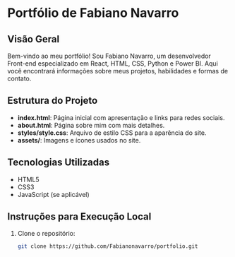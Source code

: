 # Portfólio de Fabiano Navarro

## Visão Geral

Bem-vindo ao meu portfólio! Sou Fabiano Navarro, um desenvolvedor Front-end especializado em React, HTML, CSS, Python e Power BI. Aqui você encontrará informações sobre meus projetos, habilidades e formas de contato.

## Estrutura do Projeto

- **index.html**: Página inicial com apresentação e links para redes sociais.
- **about.html**: Página sobre mim com mais detalhes.
- **styles/style.css**: Arquivo de estilo CSS para a aparência do site.
- **assets/**: Imagens e ícones usados no site.

## Tecnologias Utilizadas

- HTML5
- CSS3
- JavaScript (se aplicável)

## Instruções para Execução Local

1. Clone o repositório:
   ```bash
   git clone https://github.com/Fabianonavarro/portfolio.git
